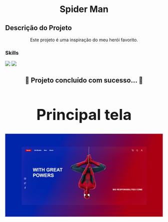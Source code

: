 <h1 align="center">Spider Man</h1>


## Descrição do Projeto
<p align="center">Este projeto é uma inspiração do meu herói favorito.</p>

### Skills

<div>
<img src="https://img.shields.io/badge/HTML5-E34F26?style=for-the-badge&logo=html5&logoColor=white">
<img src="https://img.shields.io/badge/Sass-CC6699?style=for-the-badge&logo=sass&logoColor=white">
</div>

<h2 align="center"> 
	 🚀 Projeto concluído com sucesso... 🚀
</h4>


<h1 align="center" style="font-size: 3rem";>Principal tela</h1>
<img src="img/spiderman.png">
